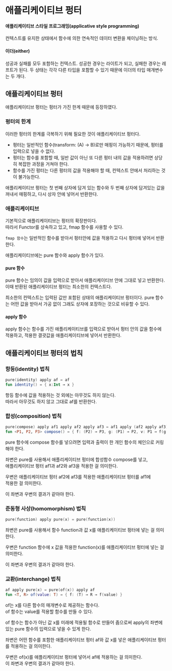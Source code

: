 # 애플리케이티브 펑터

#### 애플리케이티브 스타일 프로그래밍(applicative style programming)

&#x20;컨텍스트를 유지한 상태에서 함수에 의한 연속적인 데이터 변환을 체이닝하는 방식.

#### 이더(either)

&#x20;성공과 실패를 모두 포함하는 컨텍스트. 성공한 경우는 라이트가 되고, 실패한 경우는 레프트가 된다. 두 상태는 각각 다른 타입을 포함할 수 있기 때문에 이더의 타입 매개변수는 두 개다.

## 애플리케이티브 펑터

애플리케이티브 펑터는 펑터가 가진 한계 때문에 등장하였다.

### 펑터의 한계

이러한 펑터의 한계를 극복하기 위해 필요한 것이 애플리케이티브 펑터다.

* 펑터는 일반적인 함수(transform: (A) → B)로만 매핑이 가능하기 때문에, 펑터를 입력으로 넣을 수 없다.
* 펑터는 함수를 포함할 때, 일반 값이 아닌 또 다른 펑터 내의 값을 적용하려면 상당히 복잡한 과정을 거쳐야 한다.
* 함수를 가진 펑터는 다른 펑터의 값을 적용해야 할 때, 컨텍스트 안에서 처리하는 것이 불가능한다.

애플리케이티브 펑터는 첫 번째 상자에 담겨 있는 함수와 두 번째 상자에 담겨있는 값을 꺼내서 매핑하고, 다시 상자 안에 넣어서 반환한다.

### 애플리케이티브

기본적으로 애플리케이티브는 펑터의 확장판이다. \
따라서 Functor를 상속하고 있고, fmap 함수를 사용할 수 있다.

`fmap 함수`는 일반적인 함수를 받아서 펑터안에 값을 적용하고 다시 펑터에 넣어서 반환한다.

애플리케이티브에는 pure 함수와 apply 함수가 있다.

#### pure 함수

pure 함수는 임의이 값을 입력으로 받아서 애플리케이티브 안에 그대로 넣고 반환한다. \
이때 반환된 애플리케이티브 펑터는 최소한의 컨텍스트다.&#x20;

최소한의 컨텍스트는 입력된 값만 포함된 상태의 애플리케이티브 펑터이다. pure 함수는 어떤 값을 받아서 가공 없이 그래도 상자에 포장하는 것으로 비유할 수 있다.

#### apply 함수

apply 함수는 함수를 가진 애플리케이티브를 입력으로 받아서 펑터 안의 값을 함수에 적용하고, 적용한 결괏값을 애플리케이티브에 넣어서 반환한다.

## 애플리케이티브 펑터의 법칙

### 항등(identity) 법칙

```kotlin
pure(identity) apply af = af
fun identity() = { x:Int → x }
```

항등 함수에 값을 적용하는 것 외에는 아무것도 하지 않는다. \
따라서 아무것도 하지 않고 그대로 af를 반환한다.

### 합성(composition) 법칙

```kotlin
pure(compose) apply af1 apply af2 apply af3 = af1 apply (af2 apply af3)
fun <P1, P2, P3> compose() = { f: (P2) → P3, g: (P1) → P2, v: P1 → f(g(v)) }
```

pure 함수에 compose 함수를 넣으려면 입력과 출력이 한 개인 함수의 체인으로 커링해야 한다.

좌변은 pure를 사용해서 애플리케이티브 펑터에 합성함수 compose를 넣고, \
애플리케이티브 펑터 af1과 af2와 af3을 적용한 걸 의미한다.

우변은 애플리케이티브 펑터 af2에 af3를 적용한 애플리케이티브 펑터를 af1에 \
적용한 걸 의미한다.

이 좌변과 우변의 결과가 같아야 한다.

### 준동형 사상(homomorphism) 법칙

```kotlin
pure(function) apply pure(x) = pure(function(x))
```

좌변은 pure를 사용해서 함수 function과 값 x를 애플리케이티브 펑터에 넣는 걸 의미한다.

우변은 function 함수에 x 값을 적용한 function(x)를 애플리케이티브 펑터에 넣는 걸 의미한다.

이 좌변과 우변의 결과가 같아야 한다.

### 교환(interchange) 법칙

```kotlin
af apply pure(x) = pure(of(x)) apply af
fun <T, R> of(value: T) = { f: (T) → R → f(value) }
```

of는 x를 다른 함수의 매개변수로 제공하는 함수다.\
of 함수는 value를 적용할 함수를 만들 수 있다.

of 함수는 함수가 아닌 값 x를 미래에 적용될 함수로 만들어 줌으로써 apply의 좌변에 있는 pure 함수의 입력으로 넣을 수 있게 한다.

좌변은 어떤 함수를 포함한 애플리케이티브 펑터 af와 값 x를 넣은 애플리케이티브 펑터를 적용하는 걸 의미한다.

우변은 of(x)를 애플리케이티브 펑터에 넣어서 af에 적용하는 걸 의미한다.\
이 좌변과 우변의 결과가 같아야 한다.
